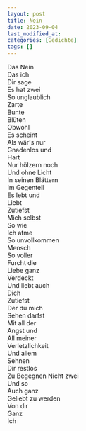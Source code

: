 ```yaml
---
layout: post
title: Nein
date: 2023-09-04
last_modified_at:
categories: [Gedichte]
tags: []
---
```


Das Nein  
Das ich  
Dir sage  
Es hat zwei  
So unglaublich  
Zarte  
Bunte  
Blüten  
Obwohl  
Es scheint  
Als wär's nur  
Gnadenlos und  
Hart  
Nur hölzern noch  
Und ohne Licht  
In seinen Blättern  
Im Gegenteil  
Es lebt und  
Liebt  
Zutiefst  
Mich selbst  
So wie  
Ich atme  
So unvollkommen  
Mensch  
So voller  
Furcht die  
Liebe ganz  
Verdeckt  
Und liebt auch  
Dich  
Zutiefst  
Der du mich  
Sehen darfst  
Mit all der  
Angst und  
All meiner  
Verletzlichkeit  
Und allem  
Sehnen    
Dir restlos  
Zu Begegnen
Nicht zwei  
Und so  
Auch ganz  
Geliebt zu werden  
Von dir  
Ganz  
Ich